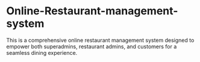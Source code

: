 # Online-Restaurant-management-system
This is a comprehensive online restaurant management system designed to empower both superadmins,  restaurant admins, and customers for a seamless dining experience.

